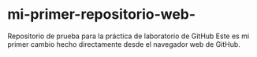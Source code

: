 # mi-primer-repositorio-web-
Repositorio de prueba para la práctica de laboratorio de GitHub
Este es mi primer cambio hecho directamente desde el navegador web de GitHub.
